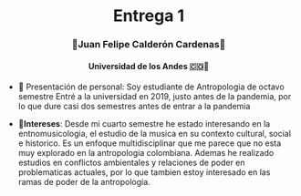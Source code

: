 <h1 align="center">Entrega 1</h1>
<h3 align="center">🎇Juan Felipe Calderón Cardenas🎇 </h3> 
<h4 align="center">Universidad de los Andes 🇨🇴🗻</h4>

- 🎃 Presentación de personal: Soy estudiante de Antropologia de octavo semestre
Entré a la universidad en 2019, justo antes de la pandemia, por lo que dure casi dos semestres antes de entrar a la pandemia

- 🎸**Intereses**: Desde mi cuarto semestre he estado interesando en la entnomusicologia, el estudio de la musica en su contexto cultural, social e historico. Es un enfoque multidisciplinar que me parece que no esta muy explorado en la antropologia colombiana. 
Ademas he realizado estudios en conflictos ambientales y relaciones de poder en problematicas actuales, por lo que tambien estoy interesado en las ramas de poder de la antropologia. 